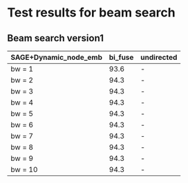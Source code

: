 # Test results for beam search

## Beam search version1
| SAGE+Dynamic_node_emb | bi_fuse | undirected |  
| ---- | ---- | ---- | 
| bw = 1 | 93.6 | - |  
| bw = 2 | 94.3 | - |  
| bw = 3 | 94.3 | - |  
| bw = 4 | 94.3 | - |  
| bw = 5 | 94.3 | - |  
| bw = 6 | 94.3 | - |  
| bw = 7 | 94.3 | - |  
| bw = 8 | 94.3 | - |  
| bw = 9 | 94.3 | - |  
| bw = 10 | 94.3 | - |  

